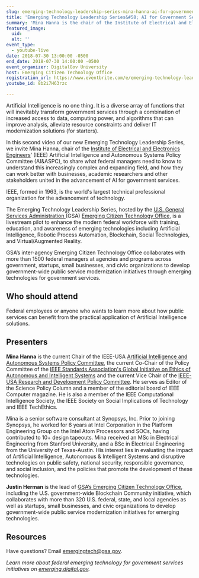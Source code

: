 ```yaml
---
slug: emerging-technology-leadership-series-mina-hanna-ai-for-government-services
title: 'Emerging Technology Leadership Series&#58; AI for Government Services with Mina Hanna'
summary: 'Mina Hanna is the chair of the Institute of Electrical and Electronics Engineers’ &#40;IEEE&#41; Artificial Intelligence and Autonomous Systems committee. He will share what federal managers need to know to understand this increasingly complex and expanding field&#46;'
featured_image:
  uid:
  alt: ''
event_type:
  - youtube-live
date: 2018-07-30 13:00:00 -0500
end_date: 2018-07-30 14:00:00 -0500
event_organizer: DigitalGov University
host: Emerging Citizen Technology Office
registration_url: https://www.eventbrite.com/e/emerging-technology-leadership-series-mina-hanna-and-ai-for-government-services-registration-48381530460
youtube_id: 8b2i7H63rzc

---
```


Artificial Intelligence is no one thing. It is a diverse array of functions that will inevitably transform government services through a combination of increased access to data, computing power, and algorithms that can improve analysis, alleviate resource constraints and deliver IT modernization solutions (for starters).

In this second video of our new Emerging Technology Leadership Series, we invite Mina Hanna, chair of the [Institute of Electrical and Electronics Engineers](https://www.ieee.org/)’ (IEEE) Artificial Intelligence and Autonomous Systems Policy Committee (AI&ASPC), to share what federal managers need to know to understand this increasingly complex and expanding field, and how they can work better with businesses, academic researchers and other stakeholders united in the advancement of AI for government services.

IEEE, formed in 1963, is the world's largest technical professional organization for the advancement of technology.

The Emerging Technology Leadership Series, hosted by the [U.S. General Services Administration ](https://www.gsa.gov/)(GSA) [Emerging Citizen Technology Office](https://emerging.digital.gov/), is a livestream pilot to enhance the modern federal workforce with training, education, and awareness of emerging technologies including Artificial Intelligence, Robotic Process Automation, Blockchain, Social Technologies, and Virtual/Augmented Reality.

GSA’s inter-agency Emerging Citizen Technology Office collaborates with more than 1500 federal managers at agencies and programs across government, startups, small businesses, and civic organizations to develop government-wide public service modernization initiatives through emerging technologies for government services.

## Who should attend

Federal employees or anyone who wants to learn more about how public services can benefit from the practical application of Artificial Intelligence solutions.

## Presenters

**Mina Hanna** is the current Chair of the IEEE-USA [Artificial Intelligence and Autonomous Systems Policy Committee](https://ieeeusa.org/volunteers/committees/aiaspc/), the current Co-Chair of the Policy Committee of the [IEEE Standards Association's Global Initiative on Ethics of Autonomous and Intelligent Systems](https://standards.ieee.org/develop/indconn/ec/autonomous_systems.html) and the current Vice Chair of the [IEEE-USA Research and Development Policy Committee](https://ieeeusa.org/volunteers/committees/rdpc/). He serves as Editor of the Science Policy Column and a member of the editorial board of IEEE Computer magazine. He is also a member of the IEEE Computational Intelligence Society, the IEEE Society on Social Implications of Technology and IEEE TechEthics.

Mina is a senior software consultant at Synopsys, Inc. Prior to joining Synopsys, he worked for 6 years at Intel Corporation in the Platform Engineering Group on the Intel Atom Processors and SOCs, having contributed to 10+ design tapeouts. Mina received an MSc in Electrical Engineering from Stanford University, and a BSc in Electrical Engineering from the University of Texas-Austin. His interest lies in evaluating the impact of Artificial Intelligence, Autonomous & Intelligent Systems and disruptive technologies on public safety, national security, responsible governance, and social inclusion, and the policies that promote the development of these technologies.

**Justin Herman** is the lead of [GSA’s Emerging Citizen Technology Office](https://emerging.digital.gov/), including the U.S. government-wide Blockchain Community initiative, which collaborates with more than 320 U.S. federal, state, and local agencies as well as startups, small businesses, and civic organizations to develop government-wide public service modernization initiatives for emerging technologies.

## Resources
Have questions? Email [emergingtech@gsa.gov](mailto:emergingtech@gsa.gov).

_Learn more about federal emerging technology for government services initiatives on [emerging.digital.gov](https://emerging.digital.gov/)._
